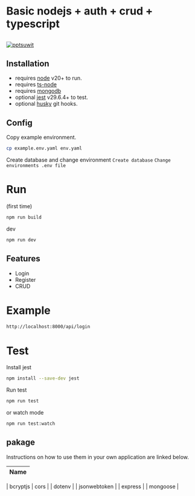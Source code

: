 # Basic nodejs + auth + crud + typescript

##

[![pptsuwit](https://avatars.githubusercontent.com/u/90542847?v=4)](https://github.com/pptsuwit)

## Installation

- requires [node](https://nodejs.org/en) v20+ to run.
- requires [ts-node](https://www.npmjs.com/package/ts-node)
- requires [mongodb](https://www.mongodb.com/)
- optional [jest](https://jestjs.io/docs/getting-started) v29.6.4+ to test.
- optional [husky](https://typicode.github.io/husky/getting-started.html) git hooks.

## Config

Copy example environment.

```sh
cp example.env.yaml env.yaml
```

Create database and change environment
`Create database`
`Change environments .env file`

# Run

(first time)

```sh
npm run build
```

dev

```sh
npm run dev
```

## Features

- Login
- Register
- CRUD

# Example

```sh
http://localhost:8000/api/login
```

# Test

Install jest

```sh
npm install --save-dev jest
```

Run test

```sh
npm run test
```

or watch mode

```sh
npm run test:watch
```

## pakage

Instructions on how to use them in your own application are linked below.

| Name |
| ---- |

| bcryptjs
| cors |
| dotenv |
| jsonwebtoken |
| express |
| mongoose |
